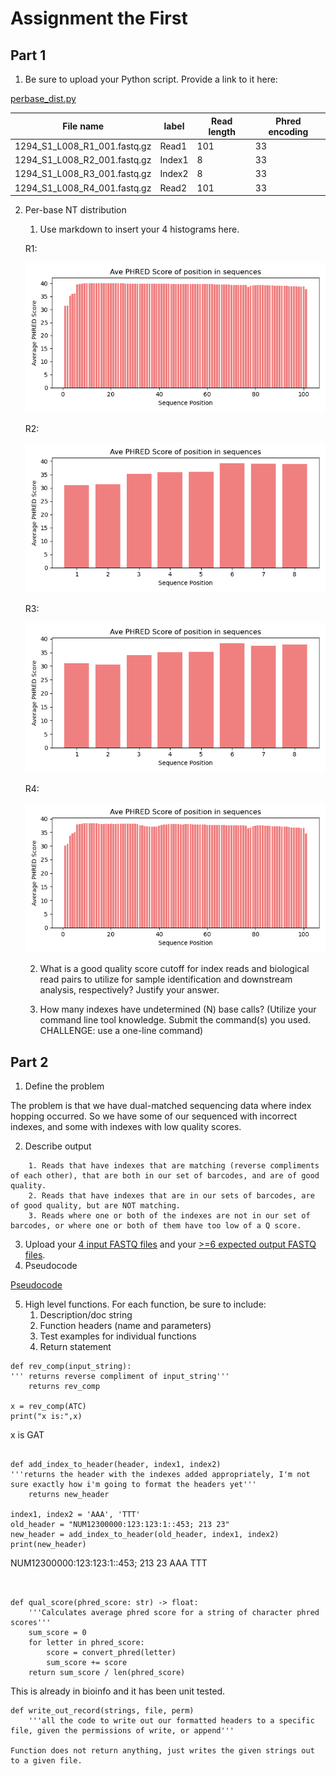 # Assignment the First

## Part 1
1. Be sure to upload your Python script. Provide a link to it here:

[perbase_dist.py](perbase_dist.py)


| File name                    | label  | Read length | Phred encoding |
| ---------------------------- | ------ | ----------- | -------------- |
| 1294_S1_L008_R1_001.fastq.gz | Read1  | 101         | 33             |
| 1294_S1_L008_R2_001.fastq.gz | Index1 | 8           | 33             |
| 1294_S1_L008_R3_001.fastq.gz | Index2 | 8           | 33             |
| 1294_S1_L008_R4_001.fastq.gz | Read2  | 101         | 33             |
2. Per-base NT distribution
    1. Use markdown to insert your 4 histograms here.

    R1:
    
    ![R1](R1_graph.png)
    

    R2:
    
    ![R2](R2_graph.png)

    R3:
    
    ![R3](R3_graph.png)

    R4:
    
    ![R4](R4_graph.png)

    2. What is a good quality score cutoff for index reads and biological read pairs to utilize for sample identification and downstream analysis, respectively? Justify your answer.



    
    3. How many indexes have undetermined (N) base calls? (Utilize your command line tool knowledge. Submit the command(s) you used. CHALLENGE: use a one-line command)

    
## Part 2
1. Define the problem

The problem is that we have dual-matched sequencing data where index hopping occurred. So we have some of our sequenced with incorrect indexes, and some with indexes with low quality scores.


2. Describe output

```
    1. Reads that have indexes that are matching (reverse compliments of each other), that are both in our set of barcodes, and are of good quality.
    2. Reads that have indexes that are in our sets of barcodes, are of good quality, but are NOT matching.
    3. Reads where one or both of the indexes are not in our set of barcodes, or where one or both of them have too low of a Q score. 
```

3. Upload your [4 input FASTQ files](../TEST-input_FASTQ) and your [>=6 expected output FASTQ files](../TEST-output_FASTQ).
4. Pseudocode

[Pseudocode](First_assignment_Part2_Psuedocode.pdf)

5. High level functions. For each function, be sure to include:
    1. Description/doc string
    2. Function headers (name and parameters)
    3. Test examples for individual functions
    4. Return statement

```
def rev_comp(input_string):
''' returns reverse compliment of input_string'''
	returns rev_comp

x = rev_comp(ATC)
print("x is:",x)
```
x is GAT
```

def add_index_to_header(header, index1, index2)
'''returns the header with the indexes added appropriately, I'm not sure exactly how i'm going to format the headers yet'''
	returns new_header

index1, index2 = 'AAA', 'TTT'
old_header = "NUM12300000:123:123:1::453; 213 23"
new_header = add_index_to_header(old_header, index1, index2)
print(new_header)
```
NUM12300000:123:123:1::453; 213 23 AAA TTT
```


def qual_score(phred_score: str) -> float:
    '''Calculates average phred score for a string of character phred scores'''
    sum_score = 0
    for letter in phred_score:
        score = convert_phred(letter)
        sum_score += score
    return sum_score / len(phred_score)
```
This is already in bioinfo and it has been unit tested.
```
def write_out_record(strings, file, perm)
	'''all the code to write out our formatted headers to a specific file, given the permissions of write, or append'''

Function does not return anything, just writes the given strings out to a given file.
```
